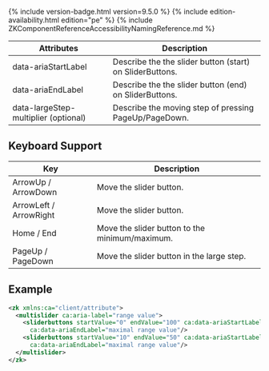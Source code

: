  {% include
version-badge.html version=9.5.0 %} <!--REQUIRED ZK EDITION: PE -->
{% include edition-availability.html edition="pe" %} {% include
ZKComponentReferenceAccessibilityNamingReference.md %}

| Attributes | Description |
|---|---|
| data-ariaStartLabel | Describe the the slider button (start) on SliderButtons. |
| data-ariaEndLabel | Describe the the slider button (end) on SliderButtons. |
| data-largeStep-multiplier (optional) | Describe the moving step of pressing PageUp/PageDown. |

## Keyboard Support

| Key | Description |
|---|---|
| ArrowUp / ArrowDown | Move the slider button. |
| ArrowLeft / ArrowRight | Move the slider button. |
| Home / End | Move the slider button to the minimum/maximum. |
| PageUp / PageDown | Move the slider button in the large step. |

## Example

```xml
<zk xmlns:ca="client/attribute">
  <multislider ca:aria-label="range value">
    <sliderbuttons startValue="0" endValue="100" ca:data-ariaStartLabel="minimal range value"
      ca:data-ariaEndLabel="maximal range value"/>
    <sliderbuttons startValue="10" endValue="50" ca:data-ariaStartLabel="minimal range value"
      ca:data-ariaEndLabel="maximal range value"/>
  </multislider>
</zk>
```
